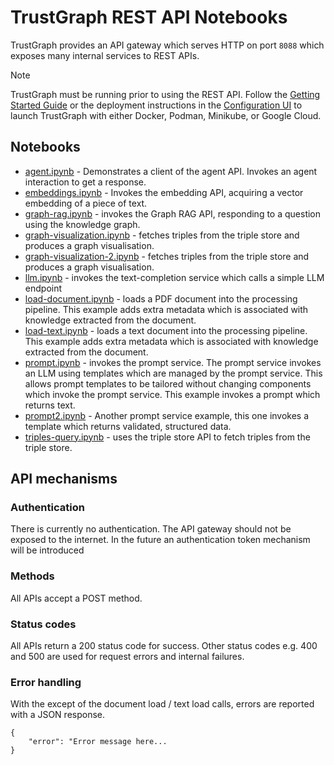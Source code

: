 
# TrustGraph REST API Notebooks

TrustGraph provides an API gateway which serves HTTP on port `8088` which exposes many internal services to REST APIs.

> [!NOTE]
> TrustGraph must be running prior to using the REST API. Follow the [Getting Started Guide](https://trustgraph.ai/docs/getstarted) or the deployment instructions in the [Configuration UI](https://config-ui.demo.trustgraph.ai/) to launch TrustGraph with either Docker, Podman, Minikube, or Google Cloud.

## Notebooks

- [agent.ipynb](agent.ipynb) - Demonstrates a client of the agent API.
  Invokes an agent interaction to get a response.
- [embeddings.ipynb](embeddings.ipynb) - Invokes the embedding API,
  acquiring a vector embedding of a piece of text.
- [graph-rag.ipynb](graph-rag.ipynb) - invokes the Graph RAG API, responding
  to a question using the knowledge graph.
- [graph-visualization.ipynb](graph-visualization.ipynb) - fetches
  triples from the triple store and produces a graph visualisation.
- [graph-visualization-2.ipynb](graph-visualization-2.ipynb) - fetches
  triples from the triple store and produces a graph visualisation.
- [llm.ipynb](llm.ipynb) - invokes the text-completion service which calls
  a simple LLM endpoint
- [load-document.ipynb](load-document.ipynb) - loads a PDF document into
  the processing pipeline.  This example adds extra metadata which is
  associated with knowledge extracted from the document.
- [load-text.ipynb](load-text.ipynb) - loads a text document into
  the processing pipeline.  This example adds extra metadata which is
  associated with knowledge extracted from the document.
- [prompt.ipynb](prompt.ipynb) - invokes the prompt service.  The prompt
  service invokes an LLM using templates which are managed by the prompt
  service.  This allows prompt templates to be tailored without changing
  components which invoke the prompt service.  This example invokes a
  prompt which returns text.
- [prompt2.ipynb](prompt2.ipynb) - Another prompt service example, this one
  invokes a template which returns validated, structured data.
- [triples-query.ipynb](triples-query.ipynb) - uses the triple store API
  to fetch triples from the triple store.

## API mechanisms

### Authentication

There is currently no authentication.  The API gateway should not be exposed
to the internet.  In the future an authentication token mechanism will be
introduced

### Methods

All APIs accept a POST method.

### Status codes

All APIs return a 200 status code for success.  Other status codes e.g.
400 and 500 are used for request errors and internal failures.

### Error handling

With the except of the document load / text load calls, errors are
reported with a JSON response.

```
{
    "error": "Error message here...
}
```

